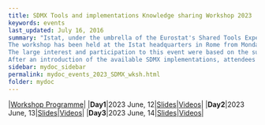 ```yaml
---
title: SDMX Tools and implementations Knowledge sharing Workshop 2023 
keywords: events
last_updated: July 16, 2016
summary: "Istat, under the umbrella of the Eurostat's Shared Tools Expert Group, has organized, with the support of Eurostat, a new knowledge sharing workshop on SDMX tools and implementations.<br> 
The workshop has been held at the Istat headquarters in Rome from Monday 12 June to Wednesday 14 June and contemporarily online.<br> 
The large interest and participation to this event were based on the successful experience achieved in the 2014-2019 workshops in enabling knowledge sharing between current and future SDMX implementers.<br> 
After an introduction of the available SDMX implementations, attendees have been provided with demonstrations and real use-cases, of how the different tools are used within organizations.<br>"
sidebar: mydoc_sidebar
permalink: mydoc_events_2023_SDMX_wksh.html
folder: mydoc
---
```

|[Workshop Programme](./Events/SDMX_Workshop_2023/SDMXWKS_2023_Programme.pdf)|
|**Day1**|2023 June, 12|[Slides](./Events/SDMX_Workshop_2023/SDMXWKS_2023_Slides_Day1.zip)|[Videos](https://mega.nz/folder/cxwTCIQY#dvPeVRY5r-QHh5tBaVKpGg)|
|**Day2**|2023 June, 13|[Slides](./Events/SDMX_Workshop_2023/SDMXWKS_2023_Slides_Day2.zip)|[Videos](https://mega.nz/folder/ssA3yTzL#YaWZwBk1GTX6O_tj89CB0A)|
|**Day3**|2023 June, 14|[Slides](./Events/SDMX_Workshop_2023/SDMXWKS_2023_Slides_Day3.zip)|[Videos](https://mega.nz/folder/Z1I1TZxY#Xn_ww83RfgSWIb0d15OUYQ)|